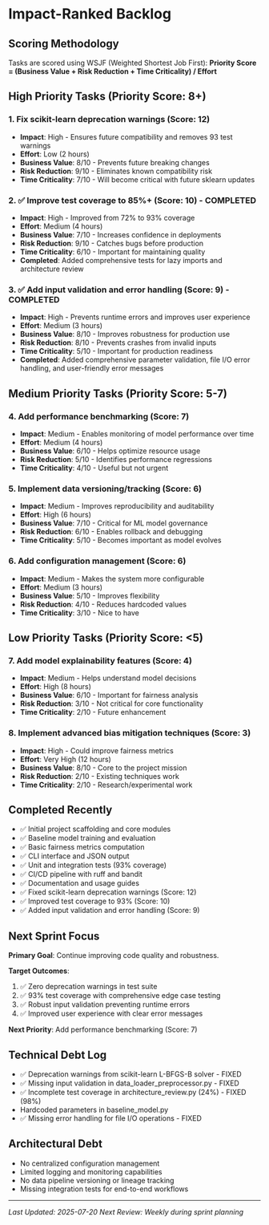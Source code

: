 # Impact-Ranked Backlog

## Scoring Methodology
Tasks are scored using WSJF (Weighted Shortest Job First): 
**Priority Score = (Business Value + Risk Reduction + Time Criticality) / Effort**

## High Priority Tasks (Priority Score: 8+)

### 1. Fix scikit-learn deprecation warnings (Score: 12)
- **Impact**: High - Ensures future compatibility and removes 93 test warnings
- **Effort**: Low (2 hours)
- **Business Value**: 8/10 - Prevents future breaking changes
- **Risk Reduction**: 9/10 - Eliminates known compatibility risk
- **Time Criticality**: 7/10 - Will become critical with future sklearn updates

### 2. ✅ Improve test coverage to 85%+ (Score: 10) - COMPLETED
- **Impact**: High - Improved from 72% to 93% coverage
- **Effort**: Medium (4 hours)  
- **Business Value**: 7/10 - Increases confidence in deployments
- **Risk Reduction**: 9/10 - Catches bugs before production
- **Time Criticality**: 6/10 - Important for maintaining quality
- **Completed**: Added comprehensive tests for lazy imports and architecture review

### 3. ✅ Add input validation and error handling (Score: 9) - COMPLETED
- **Impact**: High - Prevents runtime errors and improves user experience
- **Effort**: Medium (3 hours)
- **Business Value**: 8/10 - Improves robustness for production use
- **Risk Reduction**: 8/10 - Prevents crashes from invalid inputs
- **Time Criticality**: 5/10 - Important for production readiness
- **Completed**: Added comprehensive parameter validation, file I/O error handling, and user-friendly error messages

## Medium Priority Tasks (Priority Score: 5-7)

### 4. Add performance benchmarking (Score: 7)
- **Impact**: Medium - Enables monitoring of model performance over time
- **Effort**: Medium (4 hours)
- **Business Value**: 6/10 - Helps optimize resource usage
- **Risk Reduction**: 5/10 - Identifies performance regressions
- **Time Criticality**: 4/10 - Useful but not urgent

### 5. Implement data versioning/tracking (Score: 6)
- **Impact**: Medium - Improves reproducibility and auditability
- **Effort**: High (6 hours)
- **Business Value**: 7/10 - Critical for ML model governance
- **Risk Reduction**: 6/10 - Enables rollback and debugging
- **Time Criticality**: 5/10 - Becomes important as model evolves

### 6. Add configuration management (Score: 6)
- **Impact**: Medium - Makes the system more configurable
- **Effort**: Medium (3 hours)
- **Business Value**: 5/10 - Improves flexibility
- **Risk Reduction**: 4/10 - Reduces hardcoded values
- **Time Criticality**: 3/10 - Nice to have

## Low Priority Tasks (Priority Score: <5)

### 7. Add model explainability features (Score: 4)
- **Impact**: Medium - Helps understand model decisions
- **Effort**: High (8 hours)
- **Business Value**: 6/10 - Important for fairness analysis
- **Risk Reduction**: 3/10 - Not critical for core functionality
- **Time Criticality**: 2/10 - Future enhancement

### 8. Implement advanced bias mitigation techniques (Score: 3)
- **Impact**: High - Could improve fairness metrics
- **Effort**: Very High (12 hours)
- **Business Value**: 8/10 - Core to the project mission
- **Risk Reduction**: 2/10 - Existing techniques work
- **Time Criticality**: 2/10 - Research/experimental work

## Completed Recently
- ✅ Initial project scaffolding and core modules
- ✅ Baseline model training and evaluation
- ✅ Basic fairness metrics computation
- ✅ CLI interface and JSON output
- ✅ Unit and integration tests (93% coverage)
- ✅ CI/CD pipeline with ruff and bandit
- ✅ Documentation and usage guides
- ✅ Fixed scikit-learn deprecation warnings (Score: 12)
- ✅ Improved test coverage to 93% (Score: 10)
- ✅ Added input validation and error handling (Score: 9)

## Next Sprint Focus
**Primary Goal**: Continue improving code quality and robustness.

**Target Outcomes**:
1. ✅ Zero deprecation warnings in test suite
2. ✅ 93% test coverage with comprehensive edge case testing
3. ✅ Robust input validation preventing runtime errors
4. ✅ Improved user experience with clear error messages

**Next Priority**: Add performance benchmarking (Score: 7)

## Technical Debt Log
- ✅ Deprecation warnings from scikit-learn L-BFGS-B solver - FIXED
- ✅ Missing input validation in data_loader_preprocessor.py - FIXED
- ✅ Incomplete test coverage in architecture_review.py (24%) - FIXED (98%)
- Hardcoded parameters in baseline_model.py
- ✅ Missing error handling for file I/O operations - FIXED

## Architectural Debt
- No centralized configuration management
- Limited logging and monitoring capabilities
- No data pipeline versioning or lineage tracking
- Missing integration tests for end-to-end workflows

---

*Last Updated: 2025-07-20*
*Next Review: Weekly during sprint planning*